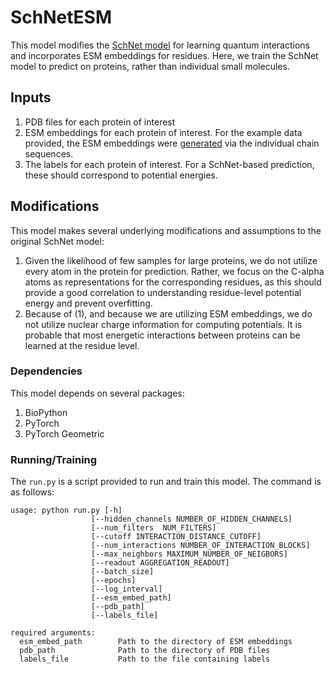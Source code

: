 # SchNetESM

This model modifies the [SchNet model](https://arxiv.org/pdf/1706.08566.pdf) for learning quantum interactions and incorporates ESM embeddings for residues. Here, we train the SchNet model to predict on proteins, rather than individual small molecules.

## Inputs
1. PDB files for each protein of interest
2. ESM embeddings for each protein of interest. For the example data provided, the ESM embeddings were [generated](https://github.com/facebookresearch/esm/tree/main) via the individual chain sequences.
3. The labels for each protein of interest. For a SchNet-based prediction, these should correspond to potential energies.

## Modifications
This model makes several underlying modifications and assumptions to the original SchNet model: 
1. Given the likelihood of few samples for large proteins, we do not utilize every atom in the protein for prediction. Rather, we focus on the C-alpha atoms as representations for the corresponding residues, as this should provide a good correlation to understanding residue-level potential energy and prevent overfitting.
2. Because of (1), and because we are utilizing ESM embeddings, we do not utilize nuclear charge information for computing potentials. It is probable that most energetic interactions between proteins can be learned at the residue level.

### Dependencies
This model depends on several packages: 
1. BioPython
2. PyTorch
3. PyTorch Geometric


### Running/Training
The `run.py` is a script provided to run and train this model. The command is as follows: 

```
usage: python run.py [-h]
                  [--hidden_channels NUMBER_OF_HIDDEN_CHANNELS]
                  [--num_filters  NUM_FILTERS]
                  [--cutoff INTERACTION_DISTANCE_CUTOFF]
                  [--num_interactions NUMBER_OF_INTERACTION_BLOCKS]
                  [--max_neighbors MAXIMUM_NUMBER_OF_NEIGBORS]
                  [--readout AGGREGATION_READOUT]
                  [--batch_size]
                  [--epochs]
                  [--log_interval]
                  [--esm_embed_path]
                  [--pdb_path]
                  [--labels_file]

required arguments:
  esm_embed_path        Path to the directory of ESM embeddings
  pdb_path              Path to the directory of PDB files
  labels_file           Path to the file containing labels
```
